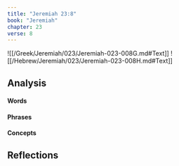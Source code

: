 ```yaml
---
title: "Jeremiah 23:8"
book: "Jeremiah"
chapter: 23
verse: 8
---
```

![[/Greek/Jeremiah/023/Jeremiah-023-008G.md#Text]]
![[/Hebrew/Jeremiah/023/Jeremiah-023-008H.md#Text]]

## Analysis

#### Words

#### Phrases

#### Concepts

## Reflections
